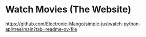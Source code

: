 # Watch Movies (The Website)

https://github.com/Electronic-Mango/simple-justwatch-python-api/tree/main?tab=readme-ov-file
